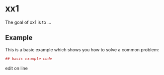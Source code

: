 # xx1

The goal of xx1 is to ...

## Example

This is a basic example which shows you how to solve a common problem:

``` r
## basic example code
```
edit on line
